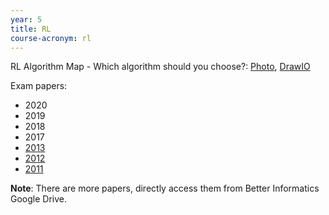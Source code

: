 ```yaml
---
year: 5
title: RL
course-acronym: rl
---
```


RL Algorithm Map - Which algorithm should you choose?: [Photo](https://drive.google.com/file/d/1DkTTA8XJuIInPHCAimmiNymKt7rJoM2z/view?usp=sharing), [DrawIO](https://drive.google.com/file/d/1pGjoXh13EMnLG_JrbOLagoHI_d2Zpa43/view?usp=sharing)


Exam papers:
- 2020
- 2019
- 2018
- 2017
- [2013](https://docs.google.com/document/d/1jFFafDCwzhNMTox4bFqMjXYwNxYlYqukvUC5jynQZsk/edit?usp=sharing)
- [2012](https://docs.google.com/document/d/1s-kS3PiSNkxY5wzvF7lfSGw7Q4eX_YaXceFujVUK_J4/edit?usp=sharing)
- [2011](https://docs.google.com/document/d/1HqdP6EPw36XCw6NuMX-Go-nRs8-2hCNrEa88DQ3LGW8/edit?usp=sharing)

**Note**: There are more papers, directly access them from Better Informatics Google Drive.
